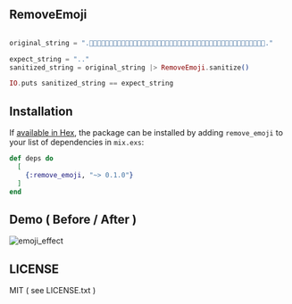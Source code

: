 RemoveEmoji
------

```elixir

original_string = ".👦👦🏻👦🏼👦🏽👦🏾👦🏿👧👧🏻👧🏼👧🏽👧🏾👧🏿👨👨🏻👨🏼👨🏽👨🏾👨🏿👩👩🏻👩🏼👩🏽👩🏾👩🏿."

expect_string = ".."
sanitized_string = original_string |> RemoveEmoji.sanitize()

IO.puts sanitized_string == expect_string

```

Installation
------

If [available in Hex](https://hex.pm/docs/publish), the package can be installed
by adding `remove_emoji` to your list of dependencies in `mix.exs`:

```elixir
def deps do
  [
    {:remove_emoji, "~> 0.1.0"}
  ]
end
```

Demo ( Before / After )
------

![emoji_effect](https://i.imgur.com/OzcQYWL.jpg)


LICENSE
--------

MIT ( see LICENSE.txt )

